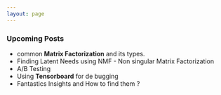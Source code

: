 ```yaml
---
layout: page
---
```


### Upcoming Posts

* common **Matrix Factorization** and its types.
* Finding Latent Needs using NMF - Non singular Matrix Factorization
* A/B Testing
* Using **Tensorboard** for de bugging
* Fantastics Insights and How to find them ?